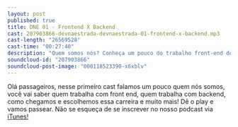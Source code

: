```yaml
---
layout: post
published: true
title: DNE 01 - Frontend X Backend
cast: 207903866-devnaestrada-devnaestrada-01-frontend-x-backend.mp3
cast-length: "26569528"
cast-time: "00:27:40"
description: "Quem somos nós? Conheça um pouco do trabalho front-end do femontanha e back-end do Ramon"
soundcloud-id: "207903866"
soundcloud-post-image: "000118523390-x6xblv"
---
```

Olá passageiros, nesse primeiro cast falamos um pouco quem nós somos, você vai saber quem trabalha com front end, quem trabalha com backend, como chegamos e escolhemos essa carreira e muito mais! Dê o play e vamos passear.
Não se esqueça de se inscrever no nosso podcast via [iTunes!]({{site.itunes_url}})
